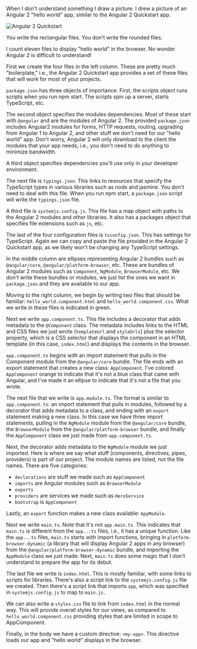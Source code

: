 When I don't understand something I draw a picture. I drew a picture of an Angular 2 "hello world" app, similar to the Angular 2 Quickstart app.

![Angular 2 Quickstart](https://github.com/tdkehoe/Learn-To-Code-By-Breaking-Stuff/blob/master/media/Angular2-heroes.png)

You write the rectangular files. You don't write the rounded files.

I count eleven files to display "hello world" in the browser. No wonder Angular 2 is difficult to understand!

First we create the four files in the left column. These are pretty much "boilerplate," i.e., the Angular 2 Quickstart app provides a set of these files that will work for most of your projects.

`package.json` has three objects of importance. First, the scripts object runs scripts when you run npm start. The scripts spin up a server, starts TypeScript, etc.

The second object specifies the modules dependencies. Most of these start with `@angular` and are the modules of Angular 2. The provided `package.json` includes Angular2 modules for forms, HTTP requests, routing, upgrading from Angular 1 to Angular 2, and other stuff we don't need for our "hello world" app. Don't worry, Angular 2 will only download to the client the modules that your app needs, i.e., you don't need to do anything to minimize bandwidth.

A third object specifies dependencies you'll use only in your developer environment.

The next file is `typings.json`. This links to resources that specify the TypeScript types in various libraries such as node and jasmine. You don't need to deal with this file. When you run npm start, a `package.json` script will write the `typings.json` file.

A third file is `systemjs.config.js`. This file has a map object with paths to the Angular 2 modules and other libraries. It also has a packages object that specifies file extensions such as `js`, etc.

The last of the four configuration files is `tsconfig.json`. This has settings for TypeScript. Again we can copy and paste the file provided in the Angular 2 Quickstart app, as we likely won't be changing any TypeScript settings.

In the middle column are ellipses representing Angular 2 bundles such as `@angular/core`, `@angular/platform-browser`, etc. These are bundles of Angular 2 modules such as `Component`, `NgModule`, `BrowserModule`, etc. We don't write these bundles or modules, we just list the ones we want in `package.json` and they are available to our app.

Moving to the right column, we begin by writing two files that should be familiar: `hello_world.component.html` and `hello_world.component.css`. What we write in these files is indicated in green.

Next we write `app.component.ts`. This file includes a decorator that adds metadata to the `@Component` class. The metadata includes links to the HTML and CSS files we just wrote (`templateUrl` and `styleUrls`) plus the selector property, which is a CSS selector that displays the component in an HTML template (in this case, `index.html`) and displays the contents in the browser.

`app.component.ts` begins with an import statement that pulls in the Component module from the `@angular/core` bundle. The file ends with an export statement that creates a new class: `AppComponent`. I've colored `AppComponent` orange to indicate that it's not a blue class that came with Angular, and I've made it an ellipse to indicate that it's not a file that you wrote.

The next file that we write is `app.module.ts`. The format is similar to `app.component.ts`: an import statement that pulls in modules, followed by a decorator that adds metadata to a class, and ending with an `export` statement making a new class. In this case we have three import statements, pulling in the `NgModule` module from the `@angular/core` bundle, the `BrowserModule` from the `@angular/platform-browser` bundle, and finally the `AppComponent` class we just made from `app.component.ts`.

Next, the decorator adds metadata to the `NgModule` module we just imported. Here is where we say what stuff (components, directives, pipes, providers) is part of our project. The module names are listed, not the file names. There are five categories:

* `declarations` are stuff we made such as `AppComponent`
* `imports` are Angular modules such as `BrowserModule`
* `exports`
* `providers` are services we made such as `HeroService`
* `bootstrap` is `AppComponent`

Lastly, an `export` function makes a new class available: `AppModule`.

Next we write `main.ts`. Note that it's not `app.main.ts`. This indicates that `main.ts` is different from the `app...ts` files, i.e., it has a unique function. Like the `app...ts` files, `main.ts` starts with import functions, bringing in `platform-browser-dynamic` (a library that will display Angular 2 apps in any browser) from the `@angular/platform-browser-dynamic` bundle, and importing the `AppModule` class we just made. Next, `main.ts` does some magic that I don't understand to prepare the app for its debut.

The last file we write is `index.html`. This is mostly familiar, with some links to scripts for libraries. There's also a script link to the `systemjs.config.js` file we created. Then there's a script link that imports `app`, which was specified in `systemjs.config.js` to map to `main.js.`

We can also write a `styles.css` file to link from `index.html` in the normal way. This will provide overall styles for our views, as compared to `hello_world.component.css` providing styles that are limited in scope to AppComponent.

Finally, in the body we have a custom directive: `<my-app>`. This directive loads our app and "hello world" displays in the browser.
